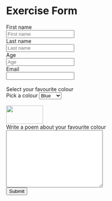 <!DOCTYPE html>
<!DOCTYPE html>
<html lang="en">
  <head>
    <meta charset="UTF-8" />
    <meta http-equiv="X-UA-Compatible" content="IE=edge" />
    <meta name="viewport" content="width=device-width, initial-scale=1.0" />
    <title>Forms</title>
  </head>
  <body>
    <h1>Exercise Form</h1>
    <form action="">
      <label for="First Name">First name</label>
      <br />
      <input type="text" placeholder="First name" />
      <br />
      <label for="Last name">Last name</label>
      <br />
      <input type="text" placeholder="Last name" />
      <br />
      <label for="Age">Age</label>
      <br />
      <input type="number" placeholder="Age" />
      <br />
      <label for="enter email">Email</label>
      <br />
      <input type="email" name="email" id="enter email" />
      <br />
      <br />
      <label>Select your favourite colour</label>
      <br />
      <label>Pick a colour</label>
      <select name="colour" id="colour">
        <option value="colour">Blue</option>
        <option value="colour">Red</option>
        <option value="colour">Green</option>
        <option value="colour">Purple</option>
        <option value="colour">Yellow</option>
      </select>
      <br />
      <br />
      <img src="../images/Unknown.png" alt="" height="50px" width="100px" />
      <br />
      <label for="poembox">Write a poem about your favourite colour</label>
      <br />
      <textarea name="poem" id="poembox" cols="30" rows="10"></textarea>
      <br />
      <input type="submit" value="Submit" />
    </form>
  </body>
</html>
